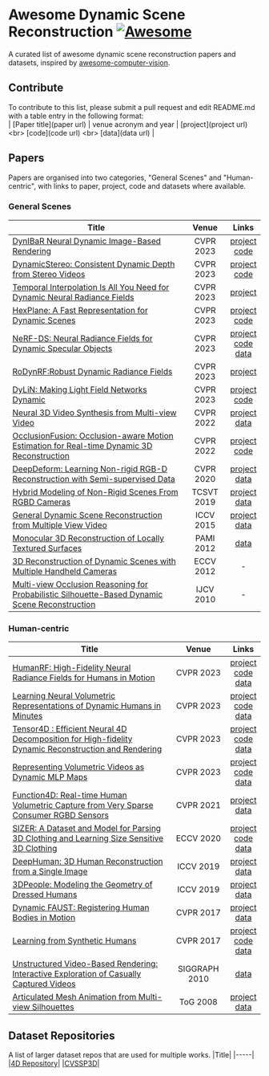 # Awesome Dynamic Scene Reconstruction [![Awesome](https://cdn.rawgit.com/sindresorhus/awesome/d7305f38d29fed78fa85652e3a63e154dd8e8829/media/badge.svg)](https://github.com/sindresorhus/awesome)
A curated list of awesome dynamic scene reconstruction papers and datasets, inspired by [awesome-computer-vision](https://github.com/jbhuang0604/awesome-computer-vision).

## Contribute 
To contribute to this list, please submit a pull request and edit README.md with a table entry in the following format:<br>
<rawtext>
| [Paper title](paper url) | venue acronym and year | [project](project url) &lt;br> [code](code url) &lt;br> [data](data url) |
</rawtext>

## Papers 
Papers are organised into two categories, "General Scenes" and "Human-centric", with links to paper, project, code and datasets where available.

### General Scenes
|Title|Venue|Links|
|-----| :---:| :---: |
|[DynIBaR Neural Dynamic Image-Based Rendering](https://arxiv.org/abs/2211.11082) | CVPR 2023| [project](https://dynibar.github.io/)<br>[code](https://github.com/google/dynibar)|
|[DynamicStereo: Consistent Dynamic Depth from Stereo Videos](https://arxiv.org/abs/2305.02296) | CVPR 2023 | [project](https://dynamic-stereo.github.io/) <br> [code](https://github.com/facebookresearch/dynamic_stereo)|
|[Temporal Interpolation Is All You Need for Dynamic Neural Radiance Fields](https://arxiv.org/abs/2302.09311)| CVPR 2023 | [project](https://sungheonpark.github.io/tempinterpnerf/) |
|[HexPlane: A Fast Representation for Dynamic Scenes](https://arxiv.org/abs/2301.09632)| CVPR 2023 | [project](https://caoang327.github.io/HexPlane/) <br> [code](https://github.com/Caoang327/HexPlane) |
|[NeRF-DS: Neural Radiance Fields for Dynamic Specular Objects](https://arxiv.org/abs/2303.14435)|CVPR 2023 | [project](https://jokeryan.github.io/projects/nerf-ds/) <br> [code](https://github.com/JokerYan/NeRF-DS) <br> [data](https://github.com/JokerYan/NeRF-DS/releases/tag/v0.1-pre-release) | 
|[RoDynRF:Robust Dynamic Radiance Fields](https://arxiv.org/abs/2301.02239)| CVPR 2023| [project](https://robust-dynrf.github.io/?ref=dataphoenix.info)|
|[DyLiN: Making Light Field Networks Dynamic](https://arxiv.org/abs/2303.14243)| CVPR 2023 | [project](https://dylin2023.github.io/) <br> [code](https://github.com/Heng14/DyLiN) | 
|[Neural 3D Video Synthesis from Multi-view Video](https://arxiv.org/abs/2103.02597)| CVPR 2022 | [project](https://neural-3d-video.github.io/) <br> [data](https://github.com/facebookresearch/Neural_3D_Video) |
|[OcclusionFusion: Occlusion-aware Motion Estimation for Real-time Dynamic 3D Reconstruction](https://arxiv.org/abs/2203.07977) | CVPR 2022 | [project](https://wenbin-lin.github.io/OcclusionFusion/) <br> [code](https://github.com/wenbin-lin/OcclusionFusion/) | 
|[DeepDeform: Learning Non-rigid RGB-D Reconstruction with Semi-supervised Data](https://arxiv.org/abs/1912.04302)| CVPR 2020 | [project](https://niessnerlab.org/projects/bozic2020deepdeform.html) <br> [data](https://github.com/AljazBozic/DeepDeform)|
|[Hybrid Modeling of Non-Rigid Scenes From RGBD Cameras](https://ieeexplore.ieee.org/document/8425011)| TCSVT 2019 | [project](https://cvssp.org/projects/4d/dynamic_rgbd_modelling/) <br> [data](https://cvssp.org/projects/4d/dynamic_rgbd_modelling/) |
|[General Dynamic Scene Reconstruction from Multiple View Video](https://openaccess.thecvf.com/content_iccv_2015/papers/Mustafa_General_Dynamic_Scene_ICCV_2015_paper.pdf)| ICCV 2015 |[project](https://cvssp.org/projects/4DMP/DyRecon/) <br> [data](https://cvssp.org/data/cvssp3d/)|
|[Monocular 3D Reconstruction of Locally Textured Surfaces](https://ieeexplore.ieee.org/document/6186734)| PAMI 2012| [data](https://www.epfl.ch/labs/cvlab/data/data-dsr-index-php/)|
|[3D Reconstruction of Dynamic Scenes with Multiple Handheld Cameras](https://link.springer.com/chapter/10.1007/978-3-642-33709-3_43)| ECCV 2012| - |
|[Multi-view Occlusion Reasoning for Probabilistic Silhouette-Based Dynamic Scene Reconstruction](http://vision.cse.psu.edu/research/3Dreconstruction/relatedWork/papers/GuanAndPollefeys_SilhouetteBased.pdf)| IJCV 2010 | - |

### Human-centric
|Title|Venue|Links|
|-----| :---:| :---: |
|[HumanRF: High-Fidelity Neural Radiance Fields for Humans in Motion](https://arxiv.org/abs/2305.06356)| CVPR 2023 | [project](https://synthesiaresearch.github.io/humanrf/) <br> [code](https://github.com/synthesiaresearch/humanrf) <br> [data](https://www.actors-hq.com/)|
|[Learning Neural Volumetric Representations of Dynamic Humans in Minutes](https://openaccess.thecvf.com/content/CVPR2023/papers/Geng_Learning_Neural_Volumetric_Representations_of_Dynamic_Humans_in_Minutes_CVPR_2023_paper.pdf) | CVPR 2023 | [project](https://zju3dv.github.io/instant_nvr/) <br> [code](https://github.com/zju3dv/instant-nvr/) <br> [data](https://github.com/zju3dv/instant-nvr/blob/master/docs/install.md#set-up-datasets)|
|[Tensor4D : Efficient Neural 4D Decomposition for High-fidelity Dynamic Reconstruction and Rendering](https://arxiv.org/abs/2211.11610)| CVPR 2023 | [project](https://liuyebin.com/tensor4d/tensor4d.html) <br> [code](https://github.com/DSaurus/Tensor4D) <br> [data](https://mailstsinghuaeducn-my.sharepoint.com/:f:/g/personal/shaorz20_mails_tsinghua_edu_cn/EsNxn0pJ19lFrRMKAS1YDx0Bv_V9LAdub9jnYvT40QZEDA?e=ChbsFX)|
|[Representing Volumetric Videos as Dynamic MLP Maps](https://arxiv.org/abs/2304.06717)| CVPR 2023 | [project](https://zju3dv.github.io/mlp_maps/) <br> [code](https://github.com/zju3dv/mlp_maps) <br> [data](https://github.com/zju3dv/mlp_maps/blob/master/INSTALL.md)|
|[Function4D: Real-time Human Volumetric Capture from Very Sparse Consumer RGBD Sensors](https://arxiv.org/abs/2105.01859)| CVPR 2021 | [project](http://www.liuyebin.com/Function4D/Function4D.html) <br> [data](https://github.com/ytrock/THuman2.0-Dataset)|
|[SIZER: A Dataset and Model for Parsing 3D Clothing and Learning Size Sensitive 3D Clothing](https://arxiv.org/abs/2007.11610)| ECCV 2020 | [project](https://virtualhumans.mpi-inf.mpg.de/sizer/) <br> [code](https://github.com/garvita-tiwari/sizer) <br> [data](https://nextcloud.mpi-klsb.mpg.de/index.php/s/nx6wK6BJFZCTF8C/authenticate/showShare) | 
|[DeepHuman: 3D Human Reconstruction from a Single Image](https://openaccess.thecvf.com/content_ICCV_2019/papers/Zheng_DeepHuman_3D_Human_Reconstruction_From_a_Single_Image_ICCV_2019_paper.pdf)| ICCV 2019 | [project](http://www.liuyebin.com/deephuman/deephuman.html) <br> [data](http://www.liuyebin.com/deephuman/deephuman.html) |
|[3DPeople: Modeling the Geometry of Dressed Humans](https://arxiv.org/abs/1904.04571)| ICCV 2019 | [project](https://www.albertpumarola.com/research/3DPeople/index.html) <br> [data](https://cv.iri.upc-csic.es/) |
|[Dynamic FAUST: Registering Human Bodies in Motion](https://ieeexplore.ieee.org/document/8100074)| CVPR 2017 | [project](https://is.mpg.de/publications/dfaust-cvpr-2017)  <br> [data](https://dfaust.is.tue.mpg.de/)|
|[Learning from Synthetic Humans](https://arxiv.org/abs/1701.01370)| CVPR 2017| [project](https://www.di.ens.fr/willow/research/surreal/) <br> [code](https://github.com/gulvarol/surreal) <br> [data](https://www.di.ens.fr/willow/research/surreal/data/) |
|[Unstructured Video-Based Rendering: Interactive Exploration of Casually Captured Videos](https://dl.acm.org/doi/10.1145/1778765.1778824) | SIGGRAPH 2010 | [data](https://cvg.ethz.ch/research/unstructured-vbr/) |
|[Articulated Mesh Animation from Multi-view Silhouettes](http://people.csail.mit.edu/drdaniel/research/vlasic-2008-ama.pdf) | ToG 2008 | [project](http://people.csail.mit.edu/drdaniel/mesh_animation/) <br> [data](http://people.csail.mit.edu/drdaniel/mesh_animation/#data)|


## Dataset Repositories
A list of larger dataset repos that are used for multiple works.
|Title|
|-----|
|[4D Repository](https://kinovis.inria.fr/4d-repository/)|
|[CVSSP3D](https://cvssp.org/data/cvssp3d/)| 


